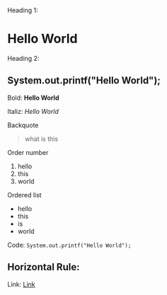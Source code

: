 Heading 1:
# Hello World

Heading 2:
## System.out.printf("Hello World");

Bold:
**Hello World**

Italiz:
*Hello World*

Backquote
> what is this

Order number
1. hello
2. this
3. world

Ordered list
- hello
- this
- is
- world

Code:
`System.out.printf("Hello World");`

Horizontal Rule:
---

Link:
[Link](www.google.com)

